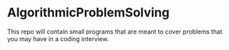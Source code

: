 # AlgorithmicProblemSolving
This repo will contain small programs that are meant to cover problems that you may have in a coding interview.
